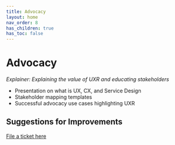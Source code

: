 ```yaml
---
title: Advocacy
layout: home
nav_order: 8
has_children: true
has_toc: false
---
```


# Advocacy 
_Explainer: Explaining the value of UXR and educating stakeholders_
* Presentation on what is UX, CX, and Service Design 
* Stakeholder mapping templates 
* Successful advocacy use cases highlighting UXR

## Suggestions for Improvements
[File a ticket here](https://github.com/aayatsali/reops3/issues/new?assignees=aayatsali&labels=enhancement%2C+new&projects=&template=suggestions-for-reops-site.md&title=) 

